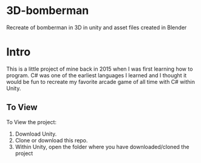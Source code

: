 # 3D-bomberman
Recreate of bomberman in 3D in unity and asset files created in Blender

# Intro
This is a little project of mine back in 2015 when I was first learning how to program.
C# was one of the earliest languages I learned and I thought it would be fun to recreate my favorite arcade game of all time with C# within Unity.

## To View
To View the project:

1. Download Unity.
2. Clone or download this repo.
2. Within Unity, open the folder where you have downloaded/cloned the project
